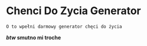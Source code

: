 # Chenci Do Zycia Generator
```
O to wpełni darmowy generator chęci do życia 
```

***btw* smutno mi troche**
